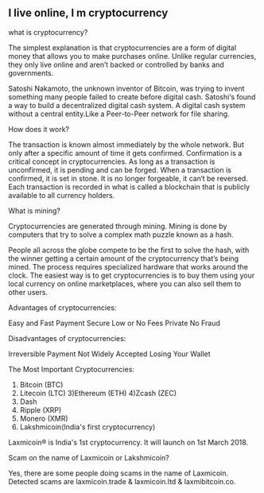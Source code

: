## I live online, I m cryptocurrency

what is cryptocurrency?

The simplest explanation is that cryptocurrencies are a form of digital money that allows you to make purchases online. Unlike regular currencies, they only live online and aren’t backed or controlled by banks and governments.

Satoshi Nakamoto, the unknown inventor of Bitcoin, was trying to invent something many people failed to create before digital cash.
Satoshi‘s found a way to build a decentralized digital cash system. A digital cash system without a central entity.Like a Peer-to-Peer network for file sharing.

How does it work?

The transaction is known almost immediately by the whole network. But only after a specific amount of time it gets confirmed.
Confirmation is a critical concept in cryptocurrencies. As long as a transaction is unconfirmed, it is pending and can be forged. When a transaction is confirmed, it is set in stone. It is no longer forgeable, it can‘t be reversed. Each transaction is recorded in what is called a blockchain that is publicly available to all currency holders.

What is mining?

Cryptocurrencies are generated through mining. Mining is done by computers that try to solve a complex math puzzle known as a hash.

People all across the globe compete to be the first to solve the hash, with the winner getting a certain amount of the cryptocurrency that’s being mined. The process requires specialized hardware that works around the clock.
The easiest way is to get cryptocurrencies is to buy them using your local currency on online marketplaces, where you can also sell them to other users.

Advantages of cryptocurrencies:

Easy and Fast Payment
Secure
Low or No Fees
Private
No Fraud

Disadvantages of cryptocurrencies:

Irreversible Payment
Not Widely Accepted
Losing Your Wallet

The Most Important Cryptocurrencies:

1) Bitcoin (BTC)
2) Litecoin (LTC)
3)Ethereum (ETH)
4)Zcash (ZEC)
5) Dash
6) ‎Ripple (XRP)
7) ‎Monero (XMR)
8) ‎Lakshmicoin(India's first cryptocurrency)

Laxmicoin® is India's 1st cryptocurrency. It will launch on 1st March 2018.

Scam on the name of Laxmicoin or Lakshmicoin?

Yes, there are some people doing scams in the name of Laxmicoin. Detected scams are laxmicoin.trade & laxmicoin.ltd & laxmibitcoin.co.